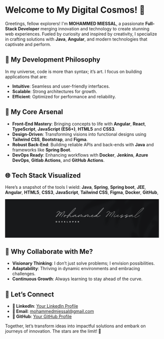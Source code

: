 # Welcome to My Digital Cosmos! 🚀

Greetings, fellow explorers! I'm **MOHAMMED MIESSAL**, a passionate **Full-Stack Developer** merging innovation and technology to create stunning web experiences. Fueled by curiosity and inspired by creativity, I specialize in crafting solutions with **Java**, **Angular**, and modern technologies that captivate and perform.

## 🔮 My Development Philosophy
In my universe, code is more than syntax; it’s art. I focus on building applications that are:
- **Intuitive**: Seamless and user-friendly interfaces.
- **Scalable**: Strong architectures for growth.
- **Efficient**: Optimized for performance and reliability.

## 🔧 My Core Arsenal
- **Front-End Mastery**: Bringing concepts to life with **Angular**, **React**, **TypeScript**, **JavaScript (ES6+)**, **HTML5** and **CSS3**.
- **Design-Driven**: Transforming visions into functional designs using **Tailwind CSS**, **Bootstrap**, and **Figma**.
- **Robust Back-End**: Building reliable APIs and back-ends with **Java** and frameworks like **Spring Boot**.
- **DevOps Ready**: Enhancing workflows with **Docker**, **Jenkins**, **Azure DevOps**, **Gitlab Actions**, and **GitHub Actions**.

## 🌐 Tech Stack Visualized
Here’s a snapshot of the tools I wield:
**Java**, **Spring**, **Spring boot**, **JEE**, **Angular**, **HTML5**, **CSS3**, **JavaScript**, **Tailwind CSS**, **Figma**, **Docker**, **GitHub**, 

![Coding Image](images/LinkedIn%20Banner.png)

## 🌟 Why Collaborate with Me?
- **Visionary Thinking**: I don’t just solve problems; I envision possibilities.
- **Adaptability**: Thriving in dynamic environments and embracing challenges.
- **Continuous Growth**: Always learning to stay ahead of the curve.

## 🔄 Let’s Connect
- **🏰 LinkedIn**: [Your LinkedIn Profile](https://www.linkedin.com/in/mohammed-mi%C3%AAssal/)
- **📧 Email**: mohammedmiessal@gmail.com
- **🎡 GitHub**: [Your GitHub Profile](https://github.com/MOHAMMED-MIESSAL)

Together, let’s transform ideas into impactful solutions and embark on journeys of innovation. The stars are the limit! 🌠
